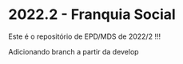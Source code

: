 # 2022.2 - Franquia Social 

Este é o repositório de EPD/MDS de 2022/2 !!!

Adicionando branch a partir da develop